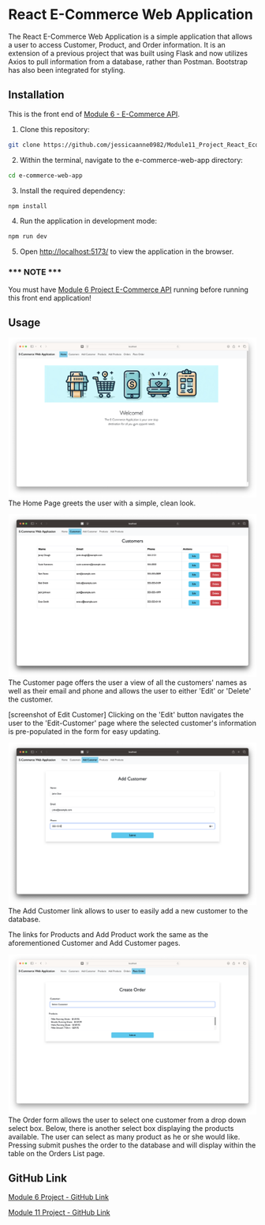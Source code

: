 # React E-Commerce Web Application

The React E-Commerce Web Application is a simple application that allows a user to access Customer, Product, and Order information.  It is an extension of a previous project that was built using Flask and now utilizes Axios to pull information from a database, rather than Postman.  Bootstrap has also been integrated for styling.  

## Installation

This is the front end of [Module 6 - E-Commerce API](https://github.com/jessicaanne0982/Module6_MiniProject_ECommerce_API).


1. Clone this repository: 
```bash
git clone https://github.com/jessicaanne0982/Module11_Project_React_Ecommerce_App
```
2. Within the terminal, navigate to the e-commerce-web-app directory: 
```bash
cd e-commerce-web-app
```
3. Install the required dependency:
```bash
npm install
```
4. Run the application in development mode: 
```bash
npm run dev
```

5. Open [http://localhost:5173/](http://localhost:5173/) to view the application in the browser.

### *** NOTE ***
You must have [Module 6 Project E-Commerce API](https://github.com/jessicaanne0982/Module6_MiniProject_ECommerce_API) running before running this front end application!


## Usage

![Screenshot of the Home Page](src/assets/home-page.png)
The Home Page greets the user with a simple, clean look.

![Screenshot of Customer Page](src/assets/customer-page.png)
The Customer page offers the user a view of all the customers' names as well as their email and phone and allows the user to either 'Edit' or 'Delete' the customer.  

[screenshot of Edit Customer]
Clicking on the 'Edit' button navigates the user to the 'Edit-Customer' page where the selected customer's information is pre-populated in the form for easy updating.

![Screenshot of the Add Customer Page](src/assets/add-customer-page.png)
The Add Customer link allows to user to easily add a new customer to the database.

The links for Products and Add Product work the same as the aforementioned Customer and Add Customer pages.

![Screenshot of Order Page](src/assets/order-page.png) 
The Order form allows the user to select one customer from a drop down select box.  Below, there is another select box displaying the products available.  The user can select as many product as he or she would like.  Pressing submit pushes the order to the database and will display within the table on the Orders List page.


## GitHub Link

[Module 6 Project - GitHub Link](https://github.com/jessicaanne0982/Module6_MiniProject_ECommerce_API)

[Module 11 Project - GitHub Link](https://github.com/jessicaanne0982/Module11_Project_React_Ecommerce_App)
